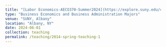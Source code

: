 ```yaml
---
title: "[Labor Economics-AECO370-Summer2024](https://explore.suny.edu/courses/240984)"
type: "Business Economics and Business Administration Majors"
venue: "SUNY, Albany"
location: "Albany, NY"
date: 2024-06-01
collection: teaching
permalink: /teaching/2014-spring-teaching-1
---
```


